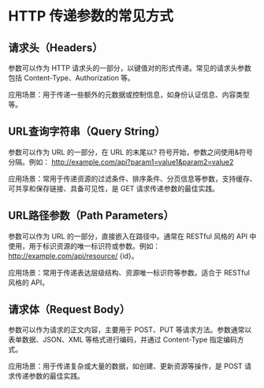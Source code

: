 # HTTP 传递参数的常见方式

## 请求头（Headers）

参数可以作为 HTTP 请求头的一部分，以键值对的形式传递。常见的请求头参数包括 Content-Type、Authorization 等。

应用场景：用于传递一些额外的元数据或控制信息，如身份认证信息、内容类型等。

## URL查询字符串（Query String）

参数可以作为 URL 的一部分，在 URL 的末尾以? 符号开始，参数之间使用&符号分隔。例如： http://example.com/api?param1=value1&param2=value2

应用场景：常用于传递资源的过滤条件、排序条件、分页信息等参数，支持缓存、可共享和保存链接、具备可见性，是 GET 请求传递参数的最佳实践。

## URL路径参数（Path Parameters）

参数可以作为 URL 的一部分，直接嵌入在路径中。通常在 RESTful 风格的 API 中使用，用于标识资源的唯一标识符或参数。例如： http://example.com/api/resource/ {id}。

应用场景：常用于传递表达层级结构、资源唯一标识符等参数。适合于 RESTful 风格的 API。

## 请求体（Request Body）

参数可以作为请求的正文内容，主要用于 POST、PUT 等请求方法。参数通常以表单数据、JSON、XML 等格式进行编码，并通过 Content-Type 指定编码方式。

应用场景：用于传递复杂或大量的数据，如创建、更新资源等操作，是 POST 请求传递参数的最佳实践。